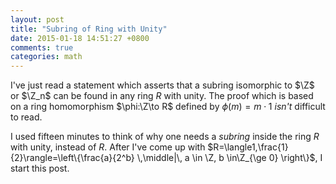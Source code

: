 ```yaml
---
layout: post
title: "Subring of Ring with Unity"
date: 2015-01-18 14:51:27 +0800
comments: true
categories: math
---
```


I've just read a statement which asserts that a subring isomorphic to
$\Z$ or $\Z_n$ can be found in any ring $R$ with unity.  The proof
which is based on a ring homomorphism $\phi:\Z\to R$ defined by
$\phi(m) = m\cdot 1$ *isn't* difficult to read.

I used fifteen minutes to think of why one needs a *subring* inside
the ring $R$ with unity, instead of $R$.  After I've come up with
<span class="myeqn"
markdown="0">$R=\langle1,\frac{1}{2}\rangle=\left\{\frac{a}{2^b}
\,\middle|\, a \in \Z, b \in\Z_{\ge 0} \right\}$</span>, I start this
post.
